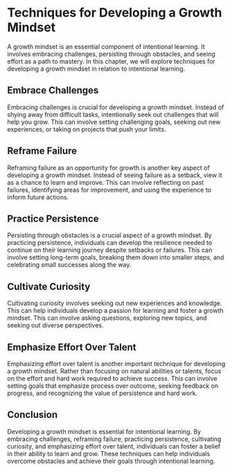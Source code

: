 Techniques for Developing a Growth Mindset
===========================================================================================================

A growth mindset is an essential component of intentional learning. It involves embracing challenges, persisting through obstacles, and seeing effort as a path to mastery. In this chapter, we will explore techniques for developing a growth mindset in relation to intentional learning.

Embrace Challenges
------------------

Embracing challenges is crucial for developing a growth mindset. Instead of shying away from difficult tasks, intentionally seek out challenges that will help you grow. This can involve setting challenging goals, seeking out new experiences, or taking on projects that push your limits.

Reframe Failure
---------------

Reframing failure as an opportunity for growth is another key aspect of developing a growth mindset. Instead of seeing failure as a setback, view it as a chance to learn and improve. This can involve reflecting on past failures, identifying areas for improvement, and using the experience to inform future actions.

Practice Persistence
--------------------

Persisting through obstacles is a crucial aspect of a growth mindset. By practicing persistence, individuals can develop the resilience needed to continue on their learning journey despite setbacks or failures. This can involve setting long-term goals, breaking them down into smaller steps, and celebrating small successes along the way.

Cultivate Curiosity
-------------------

Cultivating curiosity involves seeking out new experiences and knowledge. This can help individuals develop a passion for learning and foster a growth mindset. This can involve asking questions, exploring new topics, and seeking out diverse perspectives.

Emphasize Effort Over Talent
----------------------------

Emphasizing effort over talent is another important technique for developing a growth mindset. Rather than focusing on natural abilities or talents, focus on the effort and hard work required to achieve success. This can involve setting goals that emphasize process over outcome, seeking feedback on progress, and recognizing the value of persistence and hard work.

Conclusion
----------

Developing a growth mindset is essential for intentional learning. By embracing challenges, reframing failure, practicing persistence, cultivating curiosity, and emphasizing effort over talent, individuals can foster a belief in their ability to learn and grow. These techniques can help individuals overcome obstacles and achieve their goals through intentional learning.
